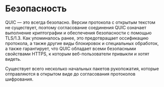 # Безопасность
QUIC — это всегда безопасно. Версии протокола с открытым текстом не существует, поэтому
согласование соединения QUIC означает выполнение криптографии и обеспечения безопасности
с помощью TLS/1.3. Как упоминалось ранее, это предотвращает оссификацию протокола, а также
другие виды блокировок и специальных обработок, а также гарантирует, что QUIC обладает всеми
безопасными свойствами HTTPS, к которым веб-пользователи привыкли и хотят видеть.

Существует всего несколько начальных пакетов рукопожатия, которые отправляются в открытом
виде до согласования протоколов шифрования.
